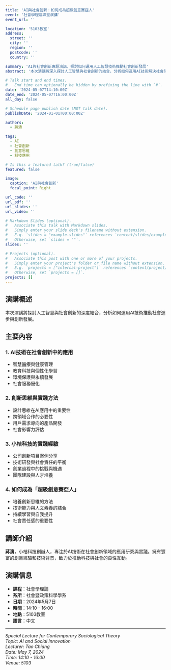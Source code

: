 ```yaml
---
title: 'AI與社會創新：如何成為超級創意賽亞人'
event: '社會學理論課堂演講'
event_url: ''

location: '5103教室'
address:
  street: ''
  city: ''
  region: ''
  postcode: ''
  country: ''

summary: 'AI與社會創新專題演講，探討如何運用人工智慧技術推動社會創新發展'
abstract: '本次演講將深入探討人工智慧與社會創新的結合，分析如何運用AI技術解決社會問題，推動創新發展。講師將分享小桔科技在社會創新領域的實踐經驗，並探討如何成為具備超級創意的「賽亞人」。'

# Talk start and end times.
#   End time can optionally be hidden by prefixing the line with `#`.
date: '2024-05-07T14:10:00Z'
date_end: '2024-05-07T16:00:00Z'
all_day: false

# Schedule page publish date (NOT talk date).
publishDate: '2024-01-01T00:00:00Z'

authors:
  - 蔣濤

tags:
  - AI
  - 社會創新
  - 創意思維
  - 科技應用

# Is this a featured talk? (true/false)
featured: false

image:
  caption: 'AI與社會創新'
  focal_point: Right

url_code: ''
url_pdf: ''
url_slides: ''
url_video: ''

# Markdown Slides (optional).
#   Associate this talk with Markdown slides.
#   Simply enter your slide deck's filename without extension.
#   E.g. `slides = "example-slides"` references `content/slides/example-slides.md`.
#   Otherwise, set `slides = ""`.
slides: ''

# Projects (optional).
#   Associate this post with one or more of your projects.
#   Simply enter your project's folder or file name without extension.
#   E.g. `projects = ["internal-project"]` references `content/project/deep-learning/index.md`.
#   Otherwise, set `projects = []`.
projects: []
---
```


## 演講概述

本次演講將探討人工智慧與社會創新的深度結合，分析如何運用AI技術推動社會進步與創新發展。

## 主要內容

### 1. AI技術在社會創新中的應用
- 智慧醫療與健康管理
- 教育科技與個性化學習
- 環境保護與永續發展
- 社會服務優化

### 2. 創新思維與實踐方法
- 設計思維在AI應用中的重要性
- 跨領域合作的必要性
- 用戶需求導向的產品開發
- 社會影響力評估

### 3. 小桔科技的實踐經驗
- 公司創新項目案例分享
- 技術研發與社會責任的平衡
- 創業過程中的挑戰與機遇
- 團隊建設與人才培養

### 4. 如何成為「超級創意賽亞人」
- 培養創新思維的方法
- 技術能力與人文素養的結合
- 持續學習與自我提升
- 社會責任感的重要性

## 講師介紹

**蔣濤**，小桔科技創辦人，專注於AI技術在社會創新領域的應用研究與實踐。擁有豐富的創業經驗和技術背景，致力於推動科技與社會的良性互動。

## 演講信息

- **課程**：社會學理論
- **系所**：社會暨政策科學學系
- **日期**：2024年5月7日
- **時間**：14:10 - 16:00
- **地點**：5103教室
- **語言**：中文

---

*Special Lecture for Contemporary Sociological Theory*  
*Topic: AI and Social Innovation*  
*Lecturer: Tao Chiang*  
*Date: May 7, 2024*  
*Time: 14:10 - 16:00*  
*Venue: 5103*